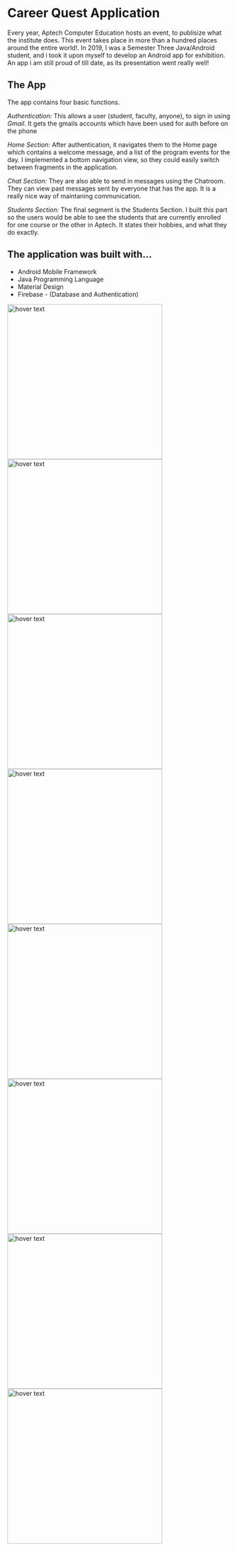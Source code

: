 # Career Quest Application
Every year, Aptech Computer Education hosts an event, to publisize what the institute does. This event takes place in more than a hundred places around the entire world!. In 2019, I was a Semester Three Java/Android student, and i took it upon myself to develop an Android app for exhibition. An app i am still proud of till date, as its presentation went really well!

## The App
The app contains four basic functions. 

*Authentication:*
This allows a user (student, faculty, anyone), to sign in using *Gmail*. It gets the gmails accounts which have been used for auth before on the phone

*Home Section:*
After authentication, it navigates them to the Home page which contains a welcome message, and a list of the program events for the day. I implemented a bottom navigation view, so they could easily switch between fragments in the application. 

*Chat Section:*
They are also able to send in messages using the Chatroom. They can view past messages sent by everyone that has the app. It is a really nice way of maintaning communication.

*Students Section:*
The final segment is the Students Section. I built this part so the users would be able to see the students that are currently enrolled for one course or the other in Aptech. It states their hobbies, and what they do exactly.

## The application was built with...
* Android Mobile Framework
* Java Programming Language
* Material Design
* Firebase - (Database and Authentication)

<img src="screenshots/cq-aplash.jpg" width="350" title="hover text"> <img src="screenshots/cq-sign-in.jpg" width="350" title="hover text"> <img src="screenshots/cq-sign-in-options.jpg" width="350" title="hover text"> <img src="screenshots/cq-signong-user-in.jpg" width="350" title="hover text"> <img src="screenshots/cq-home.jpg" width="350" title="hover text"> <img src="screenshots/cq-home-sign-out.jpg" width="350" title="hover text"> <img src="screenshots/cq-chat.jpg" width="350" title="hover text"> <img src="screenshots/cq-students.jpg" width="350" title="hover text">
